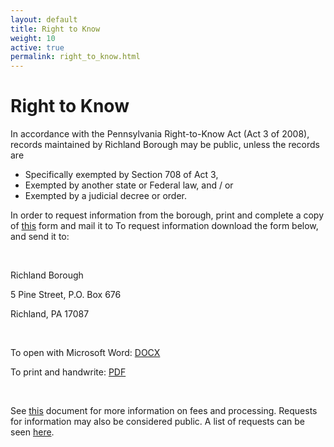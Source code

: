 ```yaml
---
layout: default
title: Right to Know
weight: 10
active: true
permalink: right_to_know.html
---
```


<script>
  mixpanel.track("Right To Know Page");
</script>

# Right to Know

In accordance with the Pennsylvania Right-to-Know Act (Act 3 of 2008), records maintained by Richland Borough may be public, unless the records are

- Specifically exempted by Section 708 of Act 3,
- Exempted by another state or Federal law, and / or
- Exempted by a judicial decree or order.

In order to request information from the borough, print and complete a copy of [this](http://richlandborough.org/files/RTKform.pdf) form and mail it to
To request information download the form below, and send it to:

<br />

Richland Borough

5 Pine Street, P.O. Box 676

Richland, PA 17087

<br />

To open with Microsoft Word: [DOCX](http://richlandborough.org/files/RTK_Form_11-29-18.docx)

To print and handwrite: [PDF](http://richlandborough.org/files/RTK_Form_11-29-18.pdf)
  
<br />

See [this](http://richlandborough.org/files/RTKfees.pdf) document for more
information on fees and processing. Requests for information may also be
considered public. A list of requests can be seen [here](http://richlandborough.org/files/RTK5-6-18.pdf).
